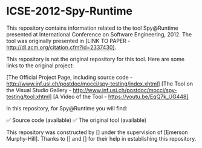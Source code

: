 # ICSE-2012-Spy-Runtime

This repository contains information related to the tool Spy@Runtime presented at International Conference on Software Engineering, 2012. The tool was originally presented in [LINK TO PAPER - http://dl.acm.org/citation.cfm?id=2337430].

This repository is not the original repository for this tool. Here are some links to the original project:

[The Official Project Page, including source code - http://www.inf.usi.ch/postdoc/mocci/spy-testing/index.xhtml]
[The Tool on the Visual Studio Gallery - http://www.inf.usi.ch/postdoc/mocci/spy-testing/tool.xhtml]
[A Video of the Tool - https://youtu.be/EqQ7k_UG448]

In this repository, for Spy@Runtime you will find:

:white_check_mark: Source code (available)
:white_check_mark: The original tool (available)

This repository was constructed by [] under the supervision of [Emerson Murphy-Hill]. Thanks to [] and [] for their help in establishing this repository.
